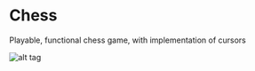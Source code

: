 # Chess
Playable, functional chess game, with implementation of cursors

![alt tag](https://raw.github.com/cyspath/Chess/master/chess.gif)

